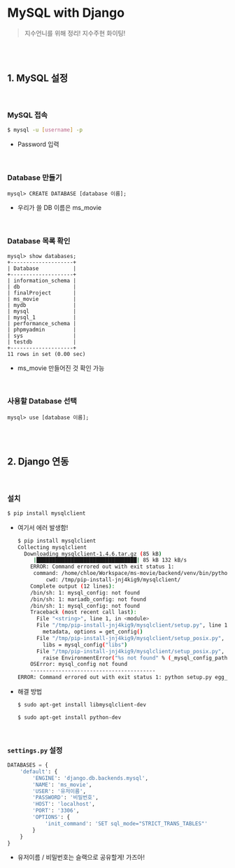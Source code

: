 # MySQL with Django

> 지수언니를 위해 정리!  지수주현 화이팅!

<br>

<br>

## 1. MySQL 설정

<br>

### MySQL 접속

```bash
$ mysql -u [username] -p
```

- Password 입력

<br>

### Database 만들기 

```mysql
mysql> CREATE DATABASE [database 이름];
```

- 우리가 쓸 DB 이름은 ms_movie

<br>

### Database 목록 확인

```mysql
mysql> show databases;
+--------------------+
| Database           |
+--------------------+
| information_schema |
| db                 |
| finalProject       |
| ms_movie           |
| mydb               |
| mysql              |
| mysql_1            |
| performance_schema |
| phpmyadmin         |
| sys                |
| testdb             |
+--------------------+
11 rows in set (0.00 sec)
```

- ms_movie 만들어진 것 확인 가능

<br>

### 사용할 Database 선택

```mysql
mysql> use [database 이름];
```

<br>

<br>

## 2. Django 연동

<br>

### 설치

```bash
$ pip install mysqlclient
```

- 여기서 에러 발생함!

  ```bash
  $ pip install mysqlclient
  Collecting mysqlclient
    Downloading mysqlclient-1.4.6.tar.gz (85 kB)
       |████████████████████████████████| 85 kB 132 kB/s 
      ERROR: Command errored out with exit status 1:
       command: /home/chloe/Workspace/ms-movie/backend/venv/bin/python -c 'import sys, setuptools, tokenize; sys.argv[0] = '"'"'/tmp/pip-install-jnj4kig9/mysqlclient/setup.py'"'"'; __file__='"'"'/tmp/pip-install-jnj4kig9/mysqlclient/setup.py'"'"';f=getattr(tokenize, '"'"'open'"'"', open)(__file__);code=f.read().replace('"'"'\r\n'"'"', '"'"'\n'"'"');f.close();exec(compile(code, __file__, '"'"'exec'"'"'))' egg_info --egg-base /tmp/pip-pip-egg-info-3szrzd1v
           cwd: /tmp/pip-install-jnj4kig9/mysqlclient/
      Complete output (12 lines):
      /bin/sh: 1: mysql_config: not found
      /bin/sh: 1: mariadb_config: not found
      /bin/sh: 1: mysql_config: not found
      Traceback (most recent call last):
        File "<string>", line 1, in <module>
        File "/tmp/pip-install-jnj4kig9/mysqlclient/setup.py", line 16, in <module>
          metadata, options = get_config()
        File "/tmp/pip-install-jnj4kig9/mysqlclient/setup_posix.py", line 61, in get_config
          libs = mysql_config("libs")
        File "/tmp/pip-install-jnj4kig9/mysqlclient/setup_posix.py", line 29, in mysql_config
          raise EnvironmentError("%s not found" % (_mysql_config_path,))
      OSError: mysql_config not found
      ----------------------------------------
  ERROR: Command errored out with exit status 1: python setup.py egg_info Check the logs for full command output.
  ```

- 해결 방법

  ```bash
  $ sudo apt-get install libmysqlclient-dev
  ```

  ```bash
  $ sudo apt-get install python-dev
  ```

  



<br>

### `settings.py` 설정

```python
DATABASES = {
    'default': {
        'ENGINE': 'django.db.backends.mysql',
        'NAME': 'ms_movie',
        'USER': '유저이름',
        'PASSWORD': '비밀번호',
        'HOST': 'localhost',
        'PORT': '3306',
        'OPTIONS': {
            'init_command': 'SET sql_mode="STRICT_TRANS_TABLES"'
        }
    }
}
```

- 유저이름 / 비밀번호는 슬랙으로 공유할게! 가즈아!

<br>

